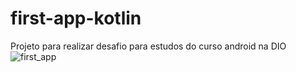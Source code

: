 # first-app-kotlin
Projeto para realizar desafio para estudos do curso android na DIO
![first_app](https://user-images.githubusercontent.com/49647670/205492856-2391228e-d6fe-4c74-8417-0da9440f2cb1.png)
